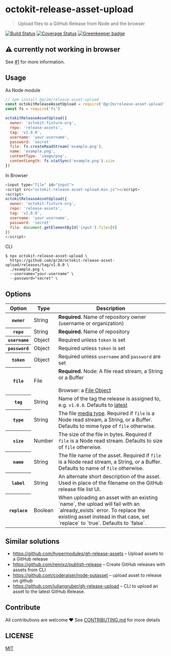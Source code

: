 # octokit-release-asset-upload

> Upload files to a GitHub Release from Node and the browser

[![Build Status](https://travis-ci.org/gr2m/octokit-release-asset-upload.svg?branch=master)](https://travis-ci.org/gr2m/octokit-release-asset-upload)
[![Coverage Status](https://coveralls.io/repos/gr2m/octokit-release-asset-upload/badge.svg?branch=master)](https://coveralls.io/github/gr2m/octokit-release-asset-upload?branch=master)
[![Greenkeeper badge](https://badges.greenkeeper.io/gr2m/octokit-release-asset-upload.svg)](https://greenkeeper.io/)

## ⚠️ currently not working in browser

See [#1](https://github.com/gr2m/octokit-release-asset-upload/issues/1) for more information.

## Usage

As Node module

```js
// npm install @gr2m/release-asset-upload
const octokitReleaseAssetUpload = require('@gr2m/release-asset-upload')
const fs = require('fs')

octokitReleaseAssetUpload({
  owner: 'octokit-fixture-org',
  repo: 'release-assets',
  tag: 'v1.0.0',
  username: 'your-username',
  password: 'secret'
  file: fs.createReadStream('example.png'),
  name: 'example.png',
  contentType: 'image/png',
  contentLength: fs.statSync('example.png').size
})
```

In Browser

```js
<input type="file" id="input">
<script src="octokit-release-asset-upload.min.js"></script>
<script>
octokitReleaseAssetUpload({
  owner: 'octokit-fixture-org',
  repo: 'release-assets',
  tag: 'v1.0.0',
  username: 'your-username',
  password: 'secret'
  file: document.getElementById('input').files[0]
})
</script>
```

CLI

```
$ npx octokit-release-asset-upload \
  https://github.com/gr2m/octokit-release-asset-upload/releases/tag/v1.0.0 \
  ./example.png \
  --username="your-username" \
  --password="secret" \
```

## Options

<table>
  <thead>
    <tr>
      <th>
        Option
      </th>
      <th>
        Type
      </th>
      <th>
        Description
      </th>
    </tr>
  </thead>
  <tbody>
    <tr>
      <th>
        <code>owner</code>
      </th>
      <td>
        String
      </td>
      <td>
        <strong>Required.</strong>
        Name of repository owner (username or organization)
      </td>
    </tr>
    <tr>
      <th>
        <code>repo</code>
      </th>
      <td>
        String
      </td>
      <td>
        <strong>Required.</strong>
        Name of repository
      </td>
    </tr>
    <tr>
      <th>
        <code>username</code>
      </th>
      <td>
        Object
      </td>
      <td>
        Required unless <code>token</code> is set
      </td>
    </tr>
    <tr>
      <th>
        <code>password</code>
      </th>
      <td>
        Object
      </td>
      <td>
        Required unless <code>token</code> is set
      </td>
    </tr>
    <tr>
      <th>
        <code>token</code>
      </th>
      <td>
        Object
      </td>
      <td>
        Required unless <code>username</code> and <code>password</code> are set
      </td>
    </tr>
    <tr>
      <th>
        <code>file</code>
      </th>
      <td>
        File
      </td>
      <td>
        <strong>Required.</strong>
        Node: A file read stream, a String or a Buffer<br><br>
        Browser: a <a href="https://developer.mozilla.org/en-US/docs/Web/API/File">File Object</a>
      </td>
    </tr>
    <tr>
      <th>
        <code>tag</code>
      </th>
      <td>
        String
      </td>
      <td>
        Name of the tag the release is assigned to, e.g. <code>v1.0.0</code>. Defaults to <a href="https://developer.github.com/v3/repos/releases/#get-the-latest-release">latest</a>
      </td>
    </tr>
    <tr>
      <th>
        <code>type</code>
      </th>
      <td>
        String
      </td>
      <td>
        The file <a href="https://www.iana.org/assignments/media-types/media-types.xhtml">media type</a>. Required if <code>file</code> is a Node read stream, a String, or a Buffer. Defaults to mime type of <code>file</code> otherwise.
      </td>
    </tr>
    <tr>
      <th>
        <code>size</code>
      </th>
      <td>
        Number
      </td>
      <td>
        The size of the file in bytes. Required if <code>file</code> is a Node read stream. Defaults to size of <code>file</code> otherwise.
      </td>
    </tr>
    <tr>
      <th>
        <code>name</code>
      </th>
      <td>
        String
      </td>
      <td>
        The file name of the asset. Required if <code>file</code> is a Node read stream, a String, or a Buffer. Defaults to name of <code>file</code> otherwise.
      </td>
    </tr>
    <tr>
      <th>
        <code>label</code>
      </th>
      <td>
        String
      </td>
      <td>
        An alternate short description of the asset. Used in place of the filename on the GitHub release file list UI.
      </td>
    </tr>
    <tr>
      <th>
        <code>replace</code>
      </th>
      <td>
        Boolean
      </td>
      <td>
        When uploading an asset with an existing `name`, the upload will fail with an `already_exists` error. To replace the existing asset instead in that case, set `replace` to `true`. Defaults to `false`.
      </td>
    </tr>
  </tbody>
</table>

## Similar solutions

- https://github.com/hypermodules/gh-release-assets – Upload assets to a GitHub release
- https://github.com/remixz/publish-release – Create GitHub releases with assets from CLI
- https://github.com/coderaiser/node-putasset – upload asset to release on github
- https://github.com/juliangruber/gh-release-upload – CLI to upload an asset to the latest GitHub Release.

## Contribute

All contributions are welcome ❤️ See [CONTRIBUTING.md](CONTRIBUTING.md) for more details

## LICENSE

[MIT](LICENSE)
